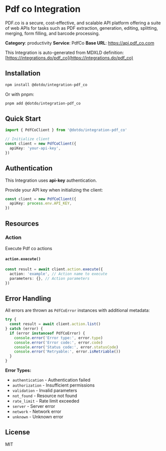 # Pdf co Integration

PDF.co is a secure, cost-effective, and scalable API platform offering a suite of web APIs for tasks such as PDF extraction, generation, editing, splitting, merging, form filling, and barcode processing.

**Category**: productivity
**Service**: PdfCo
**Base URL**: https://api.pdf_co.com

This Integration is auto-generated from MDXLD definition: [https://integrations.do/pdf_co](https://integrations.do/pdf_co)

## Installation

```bash
npm install @dotdo/integration-pdf_co
```

Or with pnpm:

```bash
pnpm add @dotdo/integration-pdf_co
```

## Quick Start

```typescript
import { PdfCoClient } from '@dotdo/integration-pdf_co'

// Initialize client
const client = new PdfCoClient({
  apiKey: 'your-api-key',
})
```

## Authentication

This Integration uses **api-key** authentication.

Provide your API key when initializing the client:

```typescript
const client = new PdfCoClient({
  apiKey: process.env.API_KEY,
})
```

## Resources

### Action

Execute Pdf co actions

#### `action.execute()`

```typescript
const result = await client.action.execute({
  action: 'example', // Action name to execute
  parameters: {}, // Action parameters
})
```

## Error Handling

All errors are thrown as `PdfCoError` instances with additional metadata:

```typescript
try {
  const result = await client.action.list()
} catch (error) {
  if (error instanceof PdfCoError) {
    console.error('Error type:', error.type)
    console.error('Error code:', error.code)
    console.error('Status code:', error.statusCode)
    console.error('Retryable:', error.isRetriable())
  }
}
```

**Error Types:**

- `authentication` - Authentication failed
- `authorization` - Insufficient permissions
- `validation` - Invalid parameters
- `not_found` - Resource not found
- `rate_limit` - Rate limit exceeded
- `server` - Server error
- `network` - Network error
- `unknown` - Unknown error

## License

MIT
